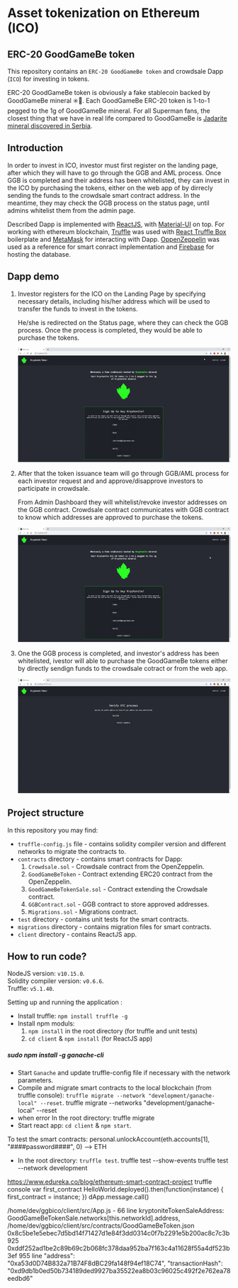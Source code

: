 # Asset tokenization on Ethereum (ICO)

## ERC-20 GoodGameBe token
This repository contains an `ERC-20 GoodGameBe token` and crowdsale Dapp (`ICO`) for investing in tokens.

ERC-20 GoodGameBe token is obviously a fake stablecoin backed by GoodGameBe mineral ✳️💎. Each GoodGameBe ERC-20 token is 1-to-1 pegged to the 1g of GoodGameBe mineral.
For all Superman fans, the closest thing that we have in real life compared to GoodGameBe is [Jadarite mineral discovered in Serbia](https://en.wikipedia.org/wiki/Jadarite).


## Introduction
In order to invest in ICO, investor must first register on the landing page, after which they will have to go through the GGB and AML process. Once GGB is completed and their address has been whitelisted, they can invest in the ICO by purchasing the tokens, either on the web app of by dirrecly sending the funds to the crowdsale smart contract address. In the meantime, they may check the GGB process on the status page, until admins whitelist them from the admin page.

Described Dapp is implemented with [ReactJS](https://reactjs.org/), with [Material-UI](https://material-ui.com/) on top. For working with ethereum blockchain, [Truffle](https://www.trufflesuite.com/truffle) was used with [React Truffle Box](https://www.trufflesuite.com/boxes/react) boilerplate and [MetaMask](https://metamask.io/) for interacting with Dapp. [OppenZeppelin](https://openzeppelin.com/contracts/) was used as a reference for smart conract implementation and [Firebase](https://firebase.google.com/) for hosting the database.

## Dapp demo

1. Investor registers for the ICO on the Landing Page by specifying necessary details, including his/her address which will be used to transfer the funds to invest in the tokens. 

   He/she is redirected on the Status page, where they can check the GGB process. Once the process is completed, they would be able to purchase the tokens.

   ![Landing Page - Signup](./demo/Signup.gif)

2. After that the token issuance team will go through GGB/AML process for each investor request and and approve/disapprove investors to participate in crowdsale.

   From Admin Dashboard they will whitelist/revoke investor addresses on the GGB contract. Crowdsale contract communicates with GGB contract to know which addresses are approved to purchase the tokens.

   ![Admin Dashboard - GGB Approvac](./demo/GGB.gif)

3. One the GGB process is completed, and investor's address has been whitelisted, ivestor will able to purchase the GoodGameBe tokens either by directly sendign funds to the crowdsale cotract or from the web app.

   ![Status Page - Buy Tokens](./demo/BuyTokens.gif)

## Project structure
In this repository you may find:
- `truffle-config.js` file - contains solidity compiler version and different networks to migrate the contracts to.
- `contracts` directory - contains smart contracts for Dapp: 
  1. `Crowdsale.sol` - Crowdsale contract from the OpenZeppelin.
  2. `GoodGameBeToken` - Contract extending ERC20 contract from the OpenZeppelin.
  3. `GoodGameBeTokenSale.sol` - Contract extending the Crowdsale contract.
  4. `GGBContract.sol` - GGB contract to store approved addresses.
  5. `Migrations.sol` - Migrations contract.
- `test` directory - contains unit tests for the smart contracts.
- `migrations` directory - contains migration files for smart contracts.
- `client` directory - contains ReactJS app.
 
## How to run code?

NodeJS version: `v10.15.0`.  
Solidity compiler version: `v0.6.6`.  
Truffle: `v5.1.40`.

Setting up and running the application :
- Install truffle:  `npm install truffle -g`
- Install npm moduls: 
  1. `npm install` in the root directory (for truffle and unit tests)
  2. `cd client` & `npm install` (for ReactJS app)
#####  sudo npm install -g ganache-cli #####
- Start `Ganache` and update truffle-config file if necessary with the network parameters.
- Compile and migrate smart contracts to the local blockchain (from truffle console): `truffle migrate --network "development/ganache-local" --reset`.
truffle migrate --networks "development/ganache-local" --reset
- when error In the root directory: truffle migrate
- Start react app: `cd client` & `npm start`.

To test the smart contracts:
   personal.unlockAccount(eth.accounts[1], "####password####", 0)  --> ETH 
- In the root directory: `truffle test`.
truffle test --show-events
truffle test --network development

https://www.edureka.co/blog/ethereum-smart-contract-project
truffle console
var first_contract
HelloWorld.deployed().then(function(instance) { first_contract = instance; })
dApp.message.call()



/home/dev/ggbico/client/src/App.js - 66 line
   kryptoniteTokenSaleAddress: GoodGameBeTokenSale.networks[this.networkId].address,
/home/dev/ggbico/client/src/contracts/GoodGameBeToken.json
   0x8c5be1e5ebec7d5bd14f71427d1e84f3dd0314c0f7b2291e5b200ac8c7c3b925
   0xddf252ad1be2c89b69c2b068fc378daa952ba7f163c4a11628f55a4df523b3ef
955 line 
      "address": "0xa53d0D74B832a71B74F8dBC29fa148f94ef18C74",
      "transactionHash": "0xd9db1b0ed50b734189ded9927ba35522ea8b03c96025c492f2e762ea78eedbd6"